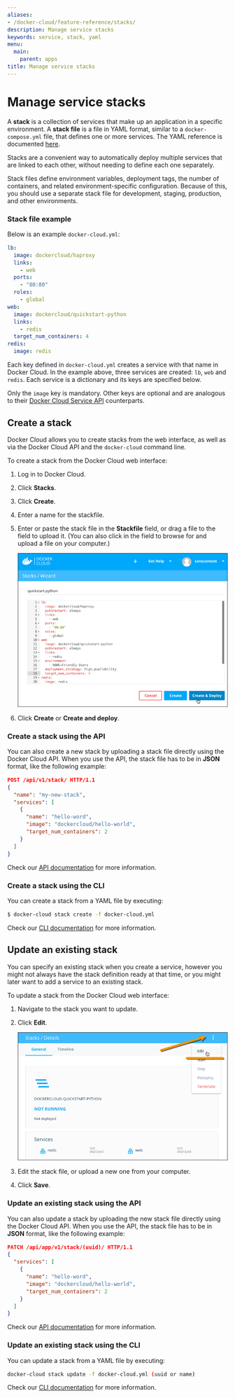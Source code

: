 ```yaml
---
aliases:
- /docker-cloud/feature-reference/stacks/
description: Manage service stacks
keywords: service, stack, yaml
menu:
  main:
    parent: apps
title: Manage service stacks
---
```


# Manage service stacks

A **stack** is a collection of services that make up an application in a specific environment. A **stack file** is a file in YAML format, similar to a `docker-compose.yml` file, that defines one or more services. The YAML reference is documented [here](stack-yaml-reference.md).

Stacks are a convenient way to automatically deploy multiple services that are linked to each other, without needing to define each one separately.

Stack files define environment variables, deployment tags, the number of containers, and related environment-specific configuration. Because of this, you should use a separate stack file for development, staging, production, and other environments.

### Stack file example

Below is an example `docker-cloud.yml`:

```yml
lb:
  image: dockercloud/haproxy
  links:
    - web
  ports:
    - "80:80"
  roles:
    - global
web:
  image: dockercloud/quickstart-python
  links:
    - redis
  target_num_containers: 4
redis:
  image: redis
```

Each key defined in `docker-cloud.yml` creates a service with that name in Docker Cloud. In the example above, three services are created: `lb`, `web` and `redis`. Each service is a dictionary and its keys are specified below.

Only the `image` key is mandatory. Other keys are optional and are analogous to their [Docker Cloud Service API](/apidocs/docker-cloud.md#create-a-new-service) counterparts.

## Create a stack

Docker Cloud allows you to create stacks from the web interface, as well as via the Docker Cloud API and the `docker-cloud` command line.

To create a stack from the Docker Cloud web interface:

1. Log in to Docker Cloud.
2. Click **Stacks**.
3. Click **Create**.
4. Enter a name for the stackfile.
5. Enter or paste the stack file in the **Stackfile** field, or drag a file to the field to upload it. (You can also click in the field to browse for and upload a file on your computer.)

    ![](images/stack-create.png)

6. Click **Create** or **Create and deploy**.

### Create a stack using the API

You can also create a new stack by uploading a stack file directly using the Docker Cloud API. When you use the API, the stack file has to be in **JSON** format, like the following example:

```json
POST /api/v1/stack/ HTTP/1.1
{
  "name": "my-new-stack",
  "services": [
    {
      "name": "hello-word",
      "image": "dockercloud/hello-world",
      "target_num_containers": 2
    }
  ]
}
```

Check our [API documentation](/apidocs/docker-cloud.md#stacks) for more information.

### Create a stack using the CLI

You can create a stack from a YAML file by executing:

```bash
$ docker-cloud stack create -f docker-cloud.yml
```

Check our [CLI documentation](/apidocs/docker-cloud.md#stacks) for more information.


## Update an existing stack

You can specify an existing stack when you create a service, however you might not always have the stack definition ready at that time, or you might later want to add a service to an existing stack.

To update a stack from the Docker Cloud web interface:

1. Navigate to the stack you want to update.
2. Click **Edit**.

    ![](images/stack-edit.png)
3. Edit the stack file, or upload a new one from your computer.
4. Click **Save**.

### Update an existing stack using the API

You can also update a stack by uploading the new stack file directly using the Docker Cloud API. When you use the API, the stack file has to be in **JSON** format, like the following example:

```json
PATCH /api/app/v1/stack/(uuid)/ HTTP/1.1
{
  "services": [
    {
      "name": "hello-word",
      "image": "dockercloud/hello-world",
      "target_num_containers": 2
    }
  ]
}
```

Check our [API documentation](/apidocs/docker-cloud.md#stacks) for more information.

### Update an existing stack using the CLI

You can update a stack from a YAML file by executing:

```bash
docker-cloud stack update -f docker-cloud.yml (uuid or name)
```

Check our [CLI documentation](/apidocs/docker-cloud.md#stacks) for more information.